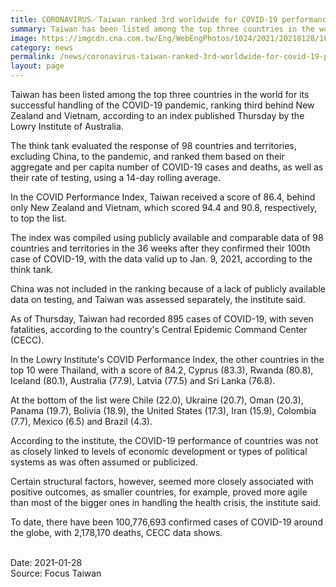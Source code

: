 ```yaml
---
title: CORONAVIRUS／Taiwan ranked 3rd worldwide for COVID-19 performance
summary: Taiwan has been listed among the top three countries in the world for its successful handling of the COVID-19 pandemic, ranking third behind New Zealand and Vietnam, according to an index published Thursday by the Lowry Institute of Australia.
image: https://imgcdn.cna.com.tw/Eng/WebEngPhotos/1024/2021/20210128/1024x683_268160715589.jpg
category: news
permalink: /news/coronavirus-taiwan-ranked-3rd-worldwide-for-covid-19-performance/
layout: page
---
```


Taiwan has been listed among the top three countries in the world for its successful handling of the COVID-19 pandemic, ranking third behind New Zealand and Vietnam, according to an index published Thursday by the Lowry Institute of Australia.

The think tank evaluated the response of 98 countries and territories, excluding China, to the pandemic, and ranked them based on their aggregate and per capita number of COVID-19 cases and deaths, as well as their rate of testing, using a 14-day rolling average.

In the COVID Performance Index, Taiwan received a score of 86.4, behind only New Zealand and Vietnam, which scored 94.4 and 90.8, respectively, to top the list.

The index was compiled using publicly available and comparable data of 98 countries and territories in the 36 weeks after they confirmed their 100th case of COVID-19, with the data valid up to Jan. 9, 2021, according to the think tank.

China was not included in the ranking because of a lack of publicly available data on testing, and Taiwan was assessed separately, the institute said.

As of Thursday, Taiwan had recorded 895 cases of COVID-19, with seven fatalities, according to the country's Central Epidemic Command Center (CECC).

In the Lowry Institute's COVID Performance Index, the other countries in the top 10 were Thailand, with a score of 84.2, Cyprus (83.3), Rwanda (80.8), Iceland (80.1), Australia (77.9), Latvia (77.5) and Sri Lanka (76.8).

At the bottom of the list were Chile (22.0), Ukraine (20.7), Oman (20.3), Panama (19.7), Bolivia (18.9), the United States (17.3), Iran (15.9), Colombia (7.7), Mexico (6.5) and Brazil (4.3).

According to the institute, the COVID-19 performance of countries was not as closely linked to levels of economic development or types of political systems as was often assumed or publicized.

Certain structural factors, however, seemed more closely associated with positive outcomes, as smaller countries, for example, proved more agile than most of the bigger ones in handling the health crisis, the institute said.

To date, there have been 100,776,693 confirmed cases of COVID-19 around the globe, with 2,178,170 deaths, CECC data shows.

<br/>
Date: 2021-01-28
<br/>
Source: Focus Taiwan
